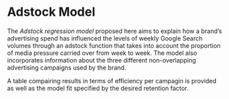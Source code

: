 
# Adstock Model 

The *Adstock regression model* proposed here aims to explain how a brand’s advertising spend has influenced the levels of weekly Google Search volumes through an adstock function that takes into account the proportion of media pressure carried over from week to week. The model also incorporates information about the three different non-overlapping advertising campaigns used by the brand. 

A table compairing results in terms of efficiency per campagin is provided as well as the model fit specified by the desired retention factor.  


